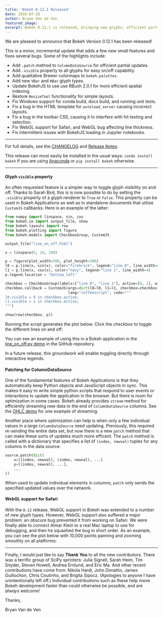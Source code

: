 ```yaml
---
title: 'Bokeh 0.12.1 Released'
date: 2016-07-28
author: Bryan Van de Ven
featured_image:
excerpt: Bokeh 0.12.1 is released, bringing new glyphs, efficient partial updates for data sources, a simple way to toggle glyphs on and off, and several bugfixes.
---
```


<link rel="stylesheet" href="https://cdn.pydata.org/bokeh/release/bokeh-0.12.1.min.css">
<script type="text/javascript" src="https://cdn.pydata.org/bokeh/release/bokeh-0.12.1.min.js" defer></script>

We are pleased to announce that Bokeh Version 0.12.1 has been released!

This is a minor, incremental update that adds a few new small features and
fixes several bugs. Some of the highlights include:

* Add `.patch` method to `ColumnDataSource` for efficient partial updates.
* Add `.visible` property to all glyphs for easy on/off capability.
* Add qualitative Brewer colormaps to `bokeh.palettes`.
* Add new `VBar` and ``HBar`` glyph types.
* Update BokehJS to use use RBush 2.0.1 for more efficient spatial indexing.
* Restore `ResizeTool` functionality for simple layouts.
* Fix Windows support for conda build, docs build, and running unit tests.
* Fix a bug in the HTML template for `autoload_server` causing incorrect layouts.
* Fix a bug in the toolbar CSS, causing it to interfere with hit testing and selection.
* Fix WebGL support for Safari, and WebGL bug affecting line thickness.
* Fix intermittent issues with BokehJS loading in Jupyter notebooks.

-----

For full details, see the [CHANGELOG](https://github.com/bokeh/bokeh/blob/0.12.1/CHANGELOG)
and [Release Notes](https://bokeh.pydata.org/en/latest/docs/releases/0.12.1.html).

This release can most easily be installed in the usual ways:
`conda install bokeh` if you are using [Anaconda](https://www.anaconda.com/downloads)
or `pip install bokeh` otherwise.

-----

#### Glyph ``visible`` property

An often requested feature is a simpler way to toggle glyph visibility on and
off. Thanks to Sarah Bird, this is is now possible to do by setting the
`.visible` property of a glyph renderer to `True` or `False`. This
property can be used in Bokeh Applications as well as in standalone documents
that utilize `CustomJS` callbacks. Here is an example of the latter:

```python
from numpy import linspace, sin, cos
from bokeh.io import output_file, show
from bokeh.layouts import row
from bokeh.plotting import figure
from bokeh.models import CheckboxGroup, CustomJS

output_file("line_on_off.html")

x = linspace(0, 10, 100)

p = figure(plot_width=500, plot_height=300)
l0 = p.line(x, sin(x), color="firebrick", legend="line 0", line_width=4)
l1 = p.line(x, cos(x), color="navy", legend="line 1", line_width=4)
p.legend.location = "bottom_left"

checkbox = CheckboxGroup(labels=["line 0", "line 1"], active=[0, 1], width=100)
checkbox.callback = CustomJS(args=dict(l0=l0, l1=l1, checkbox=checkbox),
                             lang="coffeescript", code="""
l0.visible = 0 in checkbox.active;
l1.visible = 1 in checkbox.active;
""")

show(row(checkbox, p))
```

Running the script generates the plot below. Click the checkbox to toggle
the different lines on and off:

<div class="bk-root">
<center>
  <script
      src="/js/release-0-12-1/on_off.js" defer
      id="c0de583f-da1b-4c14-ba8e-9394360fa861"
      data-bokeh-model-id="e0726c48-cc3d-4119-a534-d8b7575b9101"
      data-bokeh-doc-id="37ef83f8-2be4-42d5-9836-4b749a73af07"
  ></script>
</center>
</div>

You can see an example of using this in a Bokeh application in the
[line_on_off.py demo](https://github.com/bokeh/bokeh/blob/0.12.1/examples/app/line_on_off.py)
in the GitHub repository.

In a future release, this groundwork will enable toggling directly through
interactive legends.

#### Patching for ColumnDataSource

One of the fundamental features of Bokeh Applications is that they
automatically keep Python objects and JavaScript objects in sync. This makes
it easy to write simple python scripts that respond to user events or
interactions to update the application in the browser. But there is room for
optimization in some cases. Bokeh already provides `stream` method for
efficiently streaming new data to the end of `ColumnDataSource` columns.
See the [OHLC demo](https://github.com/bokeh/bokeh/tree/0.12.1/examples/app/ohlc)
for one example of streaming.

Another place where optimization can help is when only a few  individual values
in a large `ColumnDataSource` need updating. Previously, this required
re-sending the entire data set, but now there is a new `patch` method that
can make these sorts of updates much more efficent. The `patch` method is
called with a dictionary that specifies a list of `(index, newval)` tuples
for any columns in the data source:

```python
source.patch(dict(
    x=[(index, newval), (index, newval), ...]
    y=[(index, newval), ...],
    ...
))
```

When used to update individual elements in columns, ``patch`` only sends the
specified updated values over the network.


#### WebGL support for Safari

With the `0.12` release, WebGL support in Bokeh was extended to a number of
new glyph types. However, WebGL support also suffered a major problem: an
obscure bug prevented it from working on Safari. We were finally able to
connect Almar Klein to a real Mac laptop to use for debugging, and then he
squashed the bug in short order. As an example, you can see the plot below
with 10,000 points panning and zooming smoothly on all platforms:

<div class="bk-root">
<center>
  <script
      src="/js/release-0-12-1/webgl.js" defer
      id="e469eaf5-9a34-4297-9544-9f88adbdb27a"
      data-bokeh-model-id="85f9da2c-176e-4a6a-9cce-36e1cb0c1692"
      data-bokeh-doc-id="7bf066ff-f61c-4888-8dd2-5c61e54da4e9"
  ></script>
</center>
</div>

-----

Finally, I would just like to say **Thank You** to all the new contributors.
There was a terrific group of SciPy sprinters: Julia Signell, Sarah Heim,
Tim Snyder, Steven Howell, Andrea Ernlund, and Eric Ma. And other recent
contributions have come from: Nikola Hardi, John Dimattio, James Guillochon,
Chris Coutinho, and Brigita Sipocz. (Apologies to anyone I have unintentionally
left off.) Individual contributions such as these help move Bokeh development
faster than could otherwise be possible, and are *always* welcome!

Thanks,

Bryan Van de Ven
